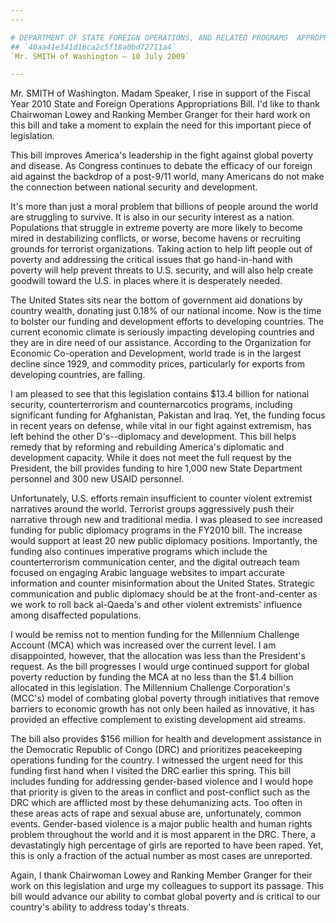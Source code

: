 ```yaml
---
---

# DEPARTMENT OF STATE FOREIGN OPERATIONS, AND RELATED PROGRAMS  APPROPRIATIONS ACT, 2010
## `40aa41e341d1bca2c5f18a0bd72711a4`
`Mr. SMITH of Washington — 10 July 2009`

---
```



Mr. SMITH of Washington. Madam Speaker, I rise in support of the 
Fiscal Year 2010 State and Foreign Operations Appropriations Bill. I'd 
like to thank Chairwoman Lowey and Ranking Member Granger for their 
hard work on this bill and take a moment to explain the need for this 
important piece of legislation.

This bill improves America's leadership in the fight against global 
poverty and disease. As Congress continues to debate the efficacy of 
our foreign aid against the backdrop of a post-9/11 world, many 
Americans do not make the connection between national security and 
development.



It's more than just a moral problem that billions of people around 
the world are struggling to survive. It is also in our security 
interest as a nation. Populations that struggle in extreme poverty are 
more likely to become mired in destabilizing conflicts, or worse, 
become havens or recruiting grounds for terrorist organizations. Taking 
action to help lift people out of poverty and addressing the critical 
issues that go hand-in-hand with poverty will help prevent threats to 
U.S. security, and will also help create goodwill toward the U.S. in 
places where it is desperately needed.

The United States sits near the bottom of government aid donations by 
country wealth, donating just 0.18% of our national income. Now is the 
time to bolster our funding and development efforts to developing 
countries. The current economic climate is seriously impacting 
developing countries and they are in dire need of our assistance. 
According to the Organization for Economic Co-operation and 
Development, world trade is in the largest decline since 1929, and 
commodity prices, particularly for exports from developing countries, 
are falling.

I am pleased to see that this legislation contains $13.4 billion for 
national security, counterterrorism and counternarcotics programs, 
including significant funding for Afghanistan, Pakistan and Iraq. Yet, 
the funding focus in recent years on defense, while vital in our fight 
against extremism, has left behind the other D's--diplomacy and 
development. This bill helps remedy that by reforming and rebuilding 
America's diplomatic and development capacity. While it does not meet 
the full request by the President, the bill provides funding to hire 
1,000 new State Department personnel and 300 new USAID personnel.

Unfortunately, U.S. efforts remain insufficient to counter violent 
extremist narratives around the world. Terrorist groups aggressively 
push their narrative through new and traditional media. I was pleased 
to see increased funding for public diplomacy programs in the FY2010 
bill. The increase would support at least 20 new public diplomacy 
positions. Importantly, the funding also continues imperative programs 
which include the counterterrorism communication center, and the 
digital outreach team focused on engaging Arabic language websites to 
impart accurate information and counter misinformation about the United 
States. Strategic communication and public diplomacy should be at the 
front-and-center as we work to roll back al-Qaeda's and other violent 
extremists' influence among disaffected populations.

I would be remiss not to mention funding for the Millennium Challenge 
Account (MCA) which was increased over the current level. I am 
disappointed, however, that the allocation was less than the 
President's request. As the bill progresses I would urge continued 
support for global poverty reduction by funding the MCA at no less than 
the $1.4 billion allocated in this legislation. The Millennium 
Challenge Corporation's (MCC's) model of combating global poverty 
through initiatives that remove barriers to economic growth has not 
only been hailed as innovative, it has provided an effective complement 
to existing development aid streams.

The bill also provides $156 million for health and development 
assistance in the Democratic Republic of Congo (DRC) and prioritizes 
peacekeeping operations funding for the country. I witnessed the urgent 
need for this funding first hand when I visited the DRC earlier this 
spring. This bill includes funding for addressing gender-based violence 
and I would hope that priority is given to the areas in conflict and 
post-conflict such as the DRC which are afflicted most by these 
dehumanizing acts. Too often in these areas acts of rape and sexual 
abuse are, unfortunately, common events. Gender-based violence is a 
major public health and human rights problem throughout the world and 
it is most apparent in the DRC. There, a devastatingly high percentage 
of girls are reported to have been raped. Yet, this is only a fraction 
of the actual number as most cases are unreported.

Again, I thank Chairwoman Lowey and Ranking Member Granger for their 
work on this legislation and urge my colleagues to support its passage. 
This bill would advance our ability to combat global poverty and is 
critical to our country's ability to address today's threats.
